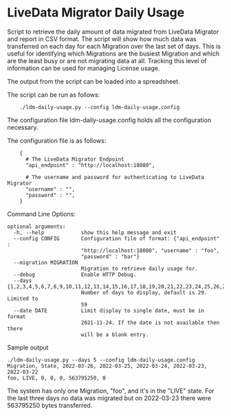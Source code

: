 # LiveData Migrator Daily Usage

Script to retrieve the daily amount of data migrated from LiveData Migrator and
report in CSV format. The script will show how much data was transferred on each
day for each Migration over the last set of days. This is useful for identifying
which Migrations are the busiest Migration and which are the least busy or
are not migrating data at all. Tracking this level of information can be used for
managing License usage. 

The output from the script can be loaded into a spreadsheet.


The script can be run as follows:

```
    ./ldm-daily-usage.py --config ldm-daily-usage.config
```

The configuration file ldm-daily-usage.config holds all the configuration necessary.

The configuration file is as follows:

```
    {
      # The LiveData Migrator Endpoint
      "api_endpoint" : "http://localhost:18080",
      
      # The username and password for authenticating to LiveData Migrator
      "username" : "",
      "password" : "",
    }
```

Command Line Options:

```
optional arguments:
  -h, --help            show this help message and exit
  --config CONFIG       Configuration file of format: {"api_endpoint" :
                        "http://localhost:18080", "username" : "foo",
                        "password" : "bar"}
  --migration MIGRATION
                        Migration to retrieve daily usage for.
  --debug               Enable HTTP Debug.
  --days {1,2,3,4,5,6,7,8,9,10,11,12,13,14,15,16,17,18,19,20,21,22,23,24,25,26,27,28,29,30,31,32,33,34,35,36,37,38,39,40,41,42,43,44,45,46,47,48,49,50,51,52,53,54,55,56,57,58,59}
                        Number of days to display, default is 29. Limited to
                        59
  --date DATE           Limit display to single date, must be in format
                        2021-11-24. If the date is not available then there
                        will be a blank entry.
```

Sample output

```
./ldm-daily-usage.py --days 5 --config ldm-daily-usage.config 
Migration, State, 2022-03-26, 2022-03-25, 2022-03-24, 2022-03-23, 2022-03-22
foo, LIVE, 0, 0, 0, 563795250, 0
```

The system has only one Migration, "foo", and it's in the "LIVE" state. For the
last three days no data was migrated but on 2022-03-23 there were 563795250
bytes transferred.



